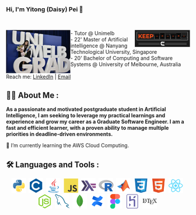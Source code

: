 ### Hi, I'm Yitong (Daisy) Pei 👋



<br />
<p align="center">
    <img align="left" src="https://github.com/1tongp/1tongp/blob/main/IMG_1172.JPG" alt="Profile Image" width="35%" height="35%">
     <img align="right" src="https://github.com/1tongp/1tongp/blob/main/coder_gif.gif" alt="gif" width="30%" height="30%">

  <p clear="right">
    - Tutor @ Unimelb <br />
    - 22' Master of Artificial intelligence @ Nanyang Technological University, Singapore <br />
    - 20' Bachelor of Computing and Software Systems @ University of Melbourne, Australia 
    <br />
<!--     <a href="https://room-of-requirement.atlassian.net/wiki/spaces/ROR/pages/14975667/Introduction"><strong>Explore the project Confluence 
    page »</strong></a> -->
    <br />
    Reach me: 
    <a href="https://www.linkedin.com/in/daisy-pei-b67763211/">LinkedIn</a>
    |
    <a href="mailto:yitongp22@gmail.com?">Email</a>
  </p>
</p>

## 👩‍💻 About Me : 

**As a passionate and motivated postgraduate student in Artificial Intelligence, I am seeking to leverage my practical learnings and experience and grow my career as a Graduate Software Engineer. I am a fast and efficient learner, with a proven ability to manage multiple priorities in deadline-driven environments.**


🌱 I’m currently learning the AWS Cloud Computing. 


## :hammer_and_wrench: Languages and Tools :
<div align="center">
  <img src="https://github.com/1tongp/1tongp/blob/main/icons/python.svg" title="Python" alt="Python" width="40" height="40"/>&nbsp;
  <img src="https://github.com/1tongp/1tongp/blob/main/icons/c-plain.svg" title="C" alt="C" width="40" height="40"/>&nbsp;
  <img src="https://github.com/1tongp/1tongp/blob/main/icons/java.svg" title="Java" alt="Java" width="40" height="40"/>&nbsp;
  <img src="https://github.com/1tongp/1tongp/blob/main/icons/javascript.svg" title="JavaScript" alt="JavaScript" width="40" height="40"/>&nbsp;
  <img src="https://github.com/1tongp/1tongp/blob/main/icons/haskell.svg" title="Haskell" alt="Haskell" width="40" height="40"/>&nbsp;
  <img src="https://github.com/1tongp/1tongp/blob/main/icons/r.svg" title="R" alt="R" width="40" height="40"/>&nbsp;
  <img src="https://github.com/1tongp/1tongp/blob/main/icons/matlab.svg" title="Matlab" alt="Matlab" width="40" height="40"/>&nbsp;
  <img src="https://github.com/1tongp/1tongp/blob/main/icons/css3.svg" title="CSS3" alt="css3" width="40" height="40"/>&nbsp;
  <img src="https://github.com/1tongp/1tongp/blob/main/icons/html5.svg" title="HTML5" alt="html5" width="40" height="40"/>&nbsp;
  <img src="https://github.com/1tongp/1tongp/blob/main/icons/react.svg" title="React" alt="React" width="40" height="40"/>&nbsp;
  <img src="https://github.com/1tongp/1tongp/blob/main/icons/nodejs.svg" title="NodeJS" alt="NodeJS" width="40" height="40"/>&nbsp;
  <img src="https://github.com/1tongp/1tongp/blob/main/icons/mysql.svg" title="MySQL" alt="MySQL" width="40" height="40"/>&nbsp;
  <img src="https://github.com/1tongp/1tongp/blob/main/icons/mongodb.svg" title="MongoDB" alt="MongoDB" width="40" height="40"/>&nbsp;
  <img src="https://github.com/1tongp/1tongp/blob/main/icons/confluence.svg" title="Confluence" alt="Confluence" width="40" height="40"/>&nbsp;
  <img src="https://github.com/1tongp/1tongp/blob/main/icons/figma.svg" title="Figma" alt="Figma" width="40" height="40"/>&nbsp;
  <img src="https://github.com/1tongp/1tongp/blob/main/icons/heroku.svg" title="Heroku" alt="Heroku" width="40" height="40"/>&nbsp;
  <img src="https://github.com/1tongp/1tongp/blob/main/icons/latex.svg" title="Latex" alt="Latex" width="40" height="40"/>&nbsp;
</div>
